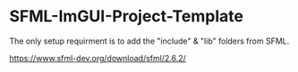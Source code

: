 # SFML-ImGUI-Project-Template

The only setup requirment is to add the "include" & "lib" folders from SFML.

https://www.sfml-dev.org/download/sfml/2.6.2/
